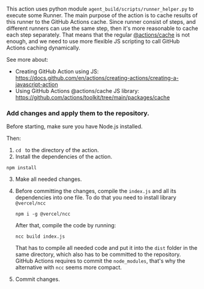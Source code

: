 This action uses python module `agent_build/scripts/runner_helper.py`
to execute some Runner. The main purpose of the action is to
cache results of this runner to the GitHub Actions cache. Since runner consist of 
steps, and different runners can use the same step, then it's more reasonable to cache each step
separately. That means that the regular [@actions/cache](https://github.com/actions/cache) 
is not enough, and we need to use more flexible JS scripting to call GitHub Actions caching dynamically.

See more about: 
* Creating GitHub Action using JS: https://docs.github.com/en/actions/creating-actions/creating-a-javascript-action
* Using GitHub Actions @actions/cache JS library: https://github.com/actions/toolkit/tree/main/packages/cache


### Add changes and apply them to the repository.

Before starting, make sure you have Node.js installed.

Then:
    
1. `cd ` to the directory of the action.
2. Install the dependencies of the action.
```
npm install
```
3. Make all needed changes.
4. Before committing the changes, compile the `index.js` and all its dependencies into one file.
To do that you need to install library `@vercel/ncc`
   ```
   npm i -g @vercel/ncc
   ```
   After that, compile the code by running:
   ```
   ncc build index.js
   ```
   That has to compile all needed code and put it into the `dist` folder in the same directory, 
   which also has to be committed to the repository. GitHub Actions requires to commit the `node_modules`,
   that's why the alternative with `ncc` seems more compact.
   

5. Commit changes.